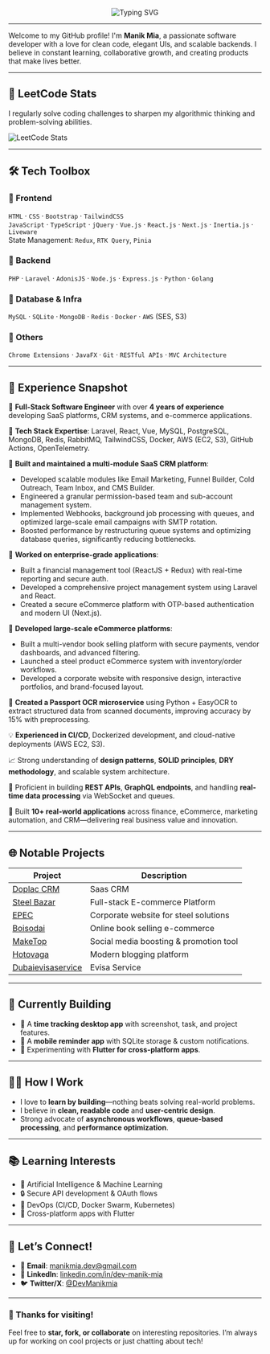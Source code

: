 <!-- Animated name using SVG -->
<p align="center">
  <img src="https://readme-typing-svg.herokuapp.com?font=Fira+Code&weight=500&size=30&pause=1000&center=true&vCenter=true&multiline=true&width=435&lines=Hi+there+%F0%9F%91%8B;I'm+Manik+Mia+%F0%9F%92%BB;Software+Developer+%7C+Problem+Solver+%7C+Tech+Enthusiast" alt="Typing SVG" />
</p>

---

Welcome to my GitHub profile! I'm **Manik Mia**, a passionate software developer with a love for clean code, elegant UIs, and scalable backends. I believe in constant learning, collaborative growth, and creating products that make lives better.

---

## 🌟 LeetCode Stats

I regularly solve coding challenges to sharpen my algorithmic thinking and problem-solving abilities.

![LeetCode Stats](https://leetcard.jacoblin.cool/dev-manik-mia?theme=light&font=Risque)

---

## 🛠️ Tech Toolbox

### 🔹 Frontend
`HTML` · `CSS` · `Bootstrap` · `TailwindCSS`  
`JavaScript` · `TypeScript` · `jQuery` · `Vue.js` · `React.js` · `Next.js` · `Inertia.js`  · `Liveware`  
State Management: `Redux`, `RTK Query`, `Pinia`

### 🔹 Backend
`PHP` · `Laravel` · `AdonisJS` · `Node.js` · `Express.js` · `Python` · `Golang`

### 🔹 Database & Infra
`MySQL` · `SQLite` · `MongoDB` · `Redis` · `Docker` · `AWS` (SES, S3)

### 🔹 Others
`Chrome Extensions` · `JavaFX` · `Git` · `RESTful APIs` · `MVC Architecture`

---

## 💼 Experience Snapshot

🧠 **Full-Stack Software Engineer** with over **4 years of experience** developing SaaS platforms, CRM systems, and e-commerce applications.

🔧 **Tech Stack Expertise**: Laravel, React, Vue, MySQL, PostgreSQL, MongoDB, Redis, RabbitMQ, TailwindCSS, Docker, AWS (EC2, S3), GitHub Actions, OpenTelemetry.

🚀 **Built and maintained a multi-module SaaS CRM platform**:
- Developed scalable modules like Email Marketing, Funnel Builder, Cold Outreach, Team Inbox, and CMS Builder.
- Engineered a granular permission-based team and sub-account management system.
- Implemented Webhooks, background job processing with queues, and optimized large-scale email campaigns with SMTP rotation.
- Boosted performance by restructuring queue systems and optimizing database queries, significantly reducing bottlenecks.

🏢 **Worked on enterprise-grade applications**:
- Built a financial management tool (ReactJS + Redux) with real-time reporting and secure auth.
- Developed a comprehensive project management system using Laravel and React.
- Created a secure eCommerce platform with OTP-based authentication and modern UI (Next.js).

🛒 **Developed large-scale eCommerce platforms**:
- Built a multi-vendor book selling platform with secure payments, vendor dashboards, and advanced filtering.
- Launched a steel product eCommerce system with inventory/order workflows.
- Developed a corporate website with responsive design, interactive portfolios, and brand-focused layout.

🧾 **Created a Passport OCR microservice** using Python + EasyOCR to extract structured data from scanned documents, improving accuracy by 15% with preprocessing.

💡 **Experienced in CI/CD**, Dockerized development, and cloud-native deployments (AWS EC2, S3).

📈 Strong understanding of **design patterns**, **SOLID principles**, **DRY methodology**, and scalable system architecture.

🧪 Proficient in building **REST APIs**, **GraphQL endpoints**, and handling **real-time data processing** via WebSocket and queues.

🧩 Built **10+ real-world applications** across finance, eCommerce, marketing automation, and CRM—delivering real business value and innovation.


---

## 🌐 Notable Projects

| Project        | Description |
|----------------|-------------|
| [Doplac CRM](https://app.doplac.com) | Saas CRM |
| [Steel Bazar](https://steel-bazar.com) | Full-stack E-commerce Platform |
| [EPEC](https://epec.com.bd) | Corporate website for steel solutions |
| [Boisodai](https://boisodai.com) | Online book selling e-commerce |
| [MakeTop](https://maketop.me) | Social media boosting & promotion tool |
| [Hotovaga](https://hotovaga.com) | Modern blogging platform |
| [Dubaievisaservice]([https://dubaievisaservice.com]) | Evisa Service |

---

## 🚧 Currently Building

- 🚀 A **time tracking desktop app** with screenshot, task, and project features.
- 📱 A **mobile reminder app** with SQLite storage & custom notifications.
- 🎯 Experimenting with **Flutter for cross-platform apps**.

---

## 👨‍💻 How I Work

- I love to **learn by building**—nothing beats solving real-world problems.
- I believe in **clean, readable code** and **user-centric design**.
- Strong advocate of **asynchronous workflows**, **queue-based processing**, and **performance optimization**.

---

## 📚 Learning Interests

- 🧠 Artificial Intelligence & Machine Learning
- 🔒 Secure API development & OAuth flows
- 🐳 DevOps (CI/CD, Docker Swarm, Kubernetes)
- 📲 Cross-platform apps with Flutter

---

## 💬 Let’s Connect!

- 📧 **Email**: [manikmia.dev@gmail.com](mailto:manikmia.dev@gmail.com)  
- 💼 **LinkedIn**: [linkedin.com/in/dev-manik-mia](https://linkedin.com/in/dev-manik-mia)  
- 🐦 **Twitter/X**: [@DevManikmia](https://x.com/DevManikmia)

---

### 🙌 Thanks for visiting!
Feel free to **star, fork, or collaborate** on interesting repositories. I’m always up for working on cool projects or just chatting about tech!

